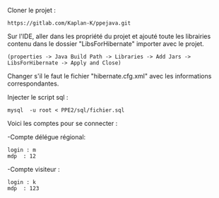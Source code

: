 Cloner le projet :
  
    https://gitlab.com/Kaplan-K/ppejava.git

Sur l'IDE, aller dans les propriété du projet et ajouté toute les librairies contenu dans le dossier "LibsForHibernate" importer avec le projet.
   
    (properties -> Java Build Path -> Libraries -> Add Jars -> LibsForHibernate -> Apply and Close)

Changer s'il le faut le fichier "hibernate.cfg.xml" avec les informations correspondantes.

Injecter le script sql :
    
    mysql  -u root < PPE2/sql/fichier.sql

Voici les comptes pour se connecter :

-Compte délégue régional:

    login : m
    mdp  : 12

-Compte visiteur :
   
    login : k
    mdp  : 123

